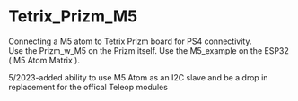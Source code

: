 # Tetrix_Prizm_M5
Connecting a M5 atom to Tetrix Prizm board for PS4 connectivity.  
Use the Prizm_w_M5 on the Prizm itself.
Use the M5_example on the ESP32 ( M5 Atom Matrix ).

5/2023-added ability to use M5 Atom as an I2C slave and be a drop in replacement for the offical Teleop modules 
